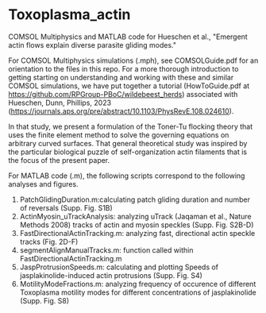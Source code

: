# Toxoplasma_actin
COMSOL Multiphysics and MATLAB code for Hueschen et al., "Emergent actin flows explain diverse parasite gliding modes."

For COMSOL Multiphysics simulations (.mph), see COMSOLGuide.pdf for an orientation to the files in this repo. For a more thorough introduction to getting starting on understanding and working with these and similar COMSOL simulations, we have put together a tutorial (HowToGuide.pdf at https://github.com/RPGroup-PBoC/wildebeest_herds) associated with Hueschen, Dunn, Phillips, 2023 (https://journals.aps.org/pre/abstract/10.1103/PhysRevE.108.024610). 

In that study, we present a formulation of the Toner-Tu flocking theory that uses the finite element method to solve the governing equations on arbitrary curved surfaces. That general theoretical study was inspired by the particular biological puzzle of self-organization actin filaments that is the focus of the present paper.


For MATLAB code (.m), the following scripts correspond to the following analyses and figures.
1. PatchGlidingDuration.m:calculating patch gliding duration and number of reversals (Supp. Fig. S1B)
2. ActinMyosin_uTrackAnalysis: analyzing uTrack (Jaqaman et al., Nature Methods 2008) tracks of actin and myosin speckles (Supp. Fig. S2B-D)
3. FastDirectionalActinTracking.m: analyzing fast, directional actin speckle tracks (Fig. 2D-F)
4. segmentAlignManualTracks.m: function called within FastDirectionalActinTracking.m
5. JaspProtrusionSpeeds.m: calculating and plotting Speeds of jasplakinolide-induced actin protrusions (Supp. Fig. S4)
6. MotilityModeFractions.m: analyzing frequency of occurence of different Toxoplasma motility modes for different concentrations of jasplakinolide (Supp. Fig. S8)
